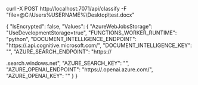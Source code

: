 
curl -X POST http://localhost:7071/api/classify -F "file=@C:\Users\%USERNAME%\Desktop\test.docx"




{
  "IsEncrypted": false,
  "Values": {
    "AzureWebJobsStorage": "UseDevelopmentStorage=true",
    "FUNCTIONS_WORKER_RUNTIME": "python",
    "DOCUMENT_INTELLIGENCE_ENDPOINT": "https://<region>.api.cognitive.microsoft.com/",
    "DOCUMENT_INTELLIGENCE_KEY": "<key>",
    "AZURE_SEARCH_ENDPOINT": "https://<search>.search.windows.net",
    "AZURE_SEARCH_KEY": "<key>",
    "AZURE_OPENAI_ENDPOINT": "https://<openai>.openai.azure.com/",
    "AZURE_OPENAI_KEY": "<key>"
  }
}